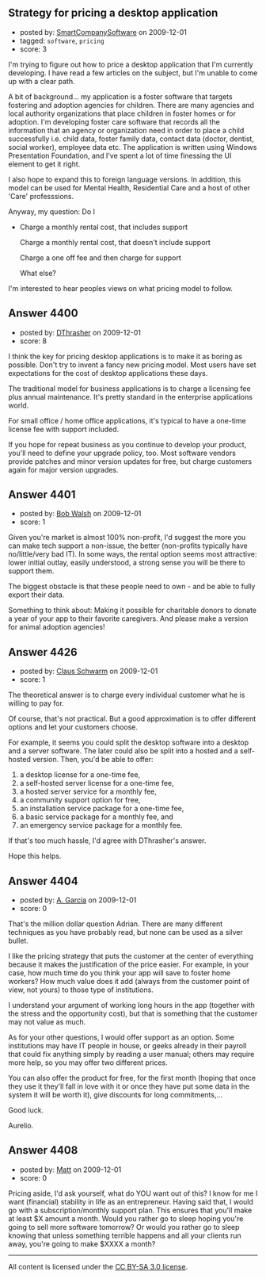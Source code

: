## Strategy for pricing a desktop application

- posted by: [SmartCompanySoftware](https://stackexchange.com/users/-1/1629-smartcompanysoftware) on 2009-12-01
- tagged: `software`, `pricing`
- score: 3

I'm trying to figure out how to price a desktop application that I'm currently developing. I have read a few articles on the subject, but I'm unable to come up with a clear path.

A bit of background... my application is a foster software that targets fostering and adoption agencies for children. There are many agencies and local authority organizations that place children in foster homes or for adoption. I'm developing foster care software that records all the information that an agency or organization need in order to place a child successfully i.e. child data, foster family data, contact data (doctor, dentist, social worker), employee data etc. The application is written using Windows Presentation Foundation, and I've spent a lot of time finessing the UI element to get it right.

I also hope to expand this to foreign language versions. In addition, this model can be used for Mental Health, Residential Care and a host of other 'Care' professsions.

Anyway, my question: Do I

 - Charge a monthly rental cost, that
   includes support
   
   Charge a monthly rental cost, that
   doesn't include support
   
   Charge a one off fee and then charge
   for support
   
   What else?

I'm interested to hear peoples views on what pricing model to follow. 


## Answer 4400

- posted by: [DThrasher](https://stackexchange.com/users/-1/326-dthrasher) on 2009-12-01
- score: 8

I think the key for pricing desktop applications is to make it as boring as possible. Don't try to invent a fancy new pricing model. Most users have set expectations for the cost of desktop applications these days.

The traditional model for business applications is to charge a licensing fee plus annual maintenance. It's pretty standard in the enterprise applications world. 

For small office / home office applications, it's typical to have a one-time license fee with support included.

If you hope for repeat business as you continue to develop your product, you'll need to define your upgrade policy, too. Most software vendors provide patches and minor version updates for free, but charge customers again for major version upgrades.




## Answer 4401

- posted by: [Bob Walsh](https://stackexchange.com/users/-1/346-bob-walsh) on 2009-12-01
- score: 1

Given you're market is almost 100% non-profit, I'd suggest the more you can make tech support a non-issue, the better (non-profits typically have no/little/very bad IT). In some ways, the rental option seems most attractive: lower initial outlay, easily understood, a strong sense you will be there to support them.

The biggest obstacle is that these people need to own - and be able to fully export their data. 

Something to think about: Making it possible for charitable donors to donate a year of your app to their favorite caregivers. And please make a version for animal adoption agencies!


## Answer 4426

- posted by: [Claus Schwarm](https://stackexchange.com/users/-1/294-claus-schwarm) on 2009-12-01
- score: 1

The theoretical answer is to charge every individual customer what he is willing to pay for.

Of course, that's not practical. But a good approximation is to offer different options and let your customers choose.

For example, it seems you could split the desktop software into a desktop and a server software. The later could also be split into a hosted and a self-hosted version. Then, you'd be able to offer:

 1. a desktop license for a one-time fee,
 1. a self-hosted server license for a one-time fee,
 1. a hosted server service for a monthly fee,
 1. a community support option for free,
 1. an installation service package for a one-time fee,
 1. a basic service package for a monthly fee, and
 1. an emergency service package for a monthly fee.

If that's too much hassle, I'd agree with DThrasher's answer.

Hope this helps.


## Answer 4404

- posted by: [A. Garcia](https://stackexchange.com/users/-1/1659-a-garcia) on 2009-12-01
- score: 0

That's the million dollar question Adrian. There are many different techniques as you have probably read, but none can be used as a silver bullet. 

I like the pricing strategy that puts the customer at the center of everything because it makes the justification of the price easier. For example, in your case, how much time do you think your app will save to foster home workers? How much value does it add (always from the customer point of view, not yours) to those type of institutions. 

I understand your argument of working long hours in the app (together with the stress and the opportunity cost), but that is something that the customer may not value as much. 

As for your other questions, I would offer support as an option. Some institutions may have IT people in house, or geeks already in their payroll that could fix anything simply by reading a user manual; others may require more help, so you may offer two different prices. 

You can also offer the product for free, for the first month (hoping that once they use it they'll fall in love with it or once they have put some data in the system it will be worth it), give discounts for long commitments,... 

Good luck. 

Aurelio.



## Answer 4408

- posted by: [Matt](https://stackexchange.com/users/-1/1653-matt) on 2009-12-01
- score: 0

Pricing aside, I'd ask yourself, what do YOU want out of this? I know for me I want (financial) stability in life as an entrepreneur. Having said that, I would go with a subscription/monthly support plan. This ensures that you'll make at least $X amount a month. Would you rather go to sleep hoping you're going to sell more software tomorrow? Or would you rather go to sleep knowing that unless something terrible happens and all your clients run away, you're going to make $XXXX a month?




---

All content is licensed under the [CC BY-SA 3.0 license](https://creativecommons.org/licenses/by-sa/3.0/).
